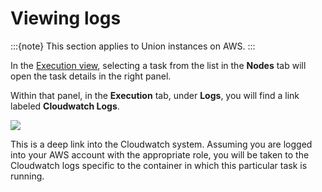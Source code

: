 # Viewing logs

:::{note}
This section applies to Union instances on AWS.
:::

In the [Execution view](../workflows/viewing-workflow-executions), selecting a task from the list in the **Nodes** tab will open the task details in the right panel.

Within that panel, in the **Execution** tab, under **Logs**, you will find a link labeled **Cloudwatch Logs**.

![](/_static/images/cloudwatch-logs.png)

This is a deep link into the Cloudwatch system.
Assuming you are logged into your AWS account with the appropriate role, you will be taken to the Cloudwatch logs specific to the container in which this particular task is running.

